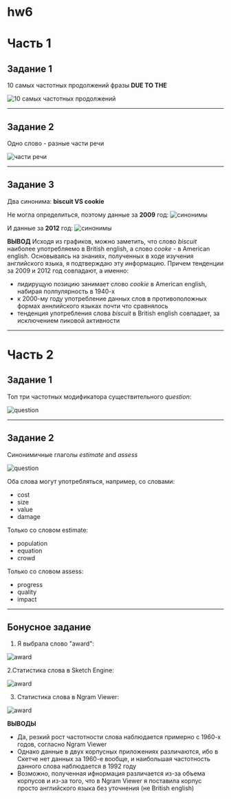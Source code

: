 # hw6
# Часть 1
## Задание 1
10 самых частотных продолжений фразы **DUE TO THE**

![10 самых частотных продолжений](нграмЬЮТУ.png)
***

## Задание 2
Одно слово - разные части речи

![части речи](нграмразныечастиречи.png)
***

## Задание 3
Два синонима: **biscuit VS cookie**

Не могла определиться, поэтому данные за **2009** год:
![синонимы](печеньки.png)

И данные за **2012** год:
![синонимы](печеньки2012.png)

**ВЫВОД**
Исходя из графиков, можно заметить, что слово *biscuit* наиболее употребляемо в British english, а слово *cooke* - в American english. Основываясь на знаниях, полученных в ходе изучения английского языка, я подтверждаю эту информацию. Причем тенденции за 2009 и 2012 год совпадают, а именно:
- лидирущую позицию занимает слово *cookie* в American english, набирая полпулярность в 1940-х
- к 2000-му году употребление данных слов в противоположных формах аннлийского языках почти что сравнялось
- тенденция употребления слова *biscuit* в British english совпадает, за исключением пиковой активности
***

# Часть 2
## Задание 1

Топ три частотных модификатора существительного *question*:

![question](question1.png)
***

## Задание 2

Синонимичные глаголы *estimate* and *assess*

![question](diff.png)

Оба слова могут употребляться, например, со словами:
- cost
- size
- value
- damage

Только со словом estimate:
- population
- equation
- crowd

Только со словом assess:
- progress
- quality
- impact
***

## Бонусное задание

1. Я выбрала слово "award":

![award](award.png)

2.Статистика слова в Sketch Engine:

![award](awardsketch.png)

3. Статистика слова в Ngram Viewer:

![award](awardGN.png)


**ВЫВОДЫ**
- Да, резкий рост частотности слова наблюдается примерно с 1960-х годов, согласно Ngram Viewer
- Однако данные в двух корпусных приложениях различаются, ибо в Скетче нет данных за 1960-е вообще, и наибольшая частотность данного слова наблюдается в 1992 году
- Возможно, полученная ифнормация различается из-за объема корпусов и из-за того, что в Ngram Viewer я поставила корпус просто английского языка без уточнения (не British english)















































